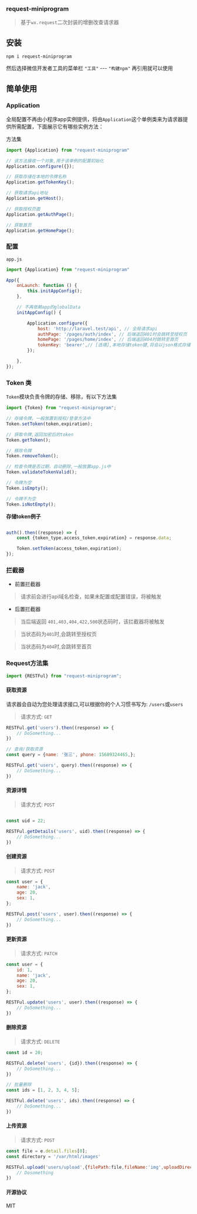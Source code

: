 ### request-miniprogram

> 基于`wx.request`二次封装的增删改查请求器

## 安装

```shell
npm i request-miniprogram
```

然后选择微信开发者工具的菜单栏 `"工具"` --- `"构建npm"` 再引用就可以使用

## 简单使用

### Application

全局配置不再由小程序app实例提供，将由`Application`这个单例类来为请求器提供所需配置，下面展示它有哪些实例方法：

方法集

```js
import {Application} from "request-miniprogram"

// 该方法接收一个对象,用于该单例的配置初始化
Application.configure({});

// 获取存储在本地的令牌名称
Application.getTokenKey();

// 获取请求api地址
Application.getHost();

// 获取授权页面
Application.getAuthPage();

// 获取首页
Application.getHomePage();
```

### 配置

`app.js`

```javascript
import {Application} from "request-miniprogram"

App({
    onLaunch: function () {
        this.initAppConfig();
    },

    // 不再依赖app的globalData
    initAppConfig() {

        Application.configure({
            host: 'http://laravel.test/api', // 全局请求api
            authPage: '/pages/auth/index', // 后端返回401时会跳转至授权页
            homePage: '/pages/home/index', // 后端返回404时跳转至首页
            tokenKey: 'bearer',// [选填],本地存储token键,将会以json格式存储
        });

    },
});
```

### Token 类

`Token`模块负责令牌的存储、移除，有以下方法集

```js
import {Token} from "request-miniprogram";

// 存储令牌，一般放置到授权/登录方法中
Token.setToken(token,expiration); 

// 获取令牌,返回加密后的token
Token.getToken(); 

// 移除令牌
Token.removeToken();

// 检查令牌是否过期，自动删除,一般放置app.js中
Token.validateTokenValid();

// 令牌为空
Token.isEmpty();

// 令牌不为空
Token.isNotEmpty();
```

**存储token例子**
```javascript

auth().then((response) => {
    const {token_type,access_token,expiration} = response.data;

    Token.setToken(access_token,expiration);
});


```

### 拦截器

- 前置拦截器

> 请求前会进行api域名检查，如果未配置或配置错误，将被触发

- 后置拦截器

> 当后端返回 `401,403,404,422,500`状态码时，该拦截器将被触发

> 当状态码为`401`时,会跳转至授权页

> 当状态码为`404`时,会跳转至首页

### Request方法集

```javascript
import {RESTFul} from "request-miniprogram";
```

#### 获取资源

请求器会自动为您处理请求接口,可以根据你的个人习惯书写为: `/users`或`users`

> 请求方式: `GET`

```javascript
RESTFul.get('users').then((response) => {
    // DoSomething...
})

// 查询/获取资源
const query = {name: '张三', phone: 15689324465,};

RESTFul.get('users', query).then((response) => {
    // DoSomething...
})
```

#### 资源详情

> 请求方式: `POST`

```javascript

const uid = 22;

RESTFul.getDetails('users', uid).then((response) => {
    // DoSomething...
})

```

#### 创建资源

> 请求方式: `POST`

```javascript
const user = {
    name: 'jack',
    age: 20,
    sex: 1,
};

RESTFul.post('users', user).then((response) => {
    // DoSomething...
})
```

#### 更新资源

> 请求方式: `PATCH`

```javascript
const user = {
    id: 1,
    name: 'jack',
    age: 20,
    sex: 1,
};

RESTFul.update('users', user).then((response) => {
    // DoSomething...
})
```

#### 删除资源

> 请求方式: `DELETE`

```javascript
const id = 20;

RESTFul.delete('users', {id}).then((response) => {
    // DoSomething...
})

// 批量删除
const ids = [1, 2, 3, 4, 5];

RESTFul.delete('users', ids).then((response) => {
    // DoSomething...
})
```

#### 上传资源

> 请求方式: `POST`

```javascript
const file = e.detail.files[0];
const directory = '/var/html/images'

RESTFul.upload('users/upload',{filePath:file,fileName:'img',uploadDirectory: directory}).then((response) => {
    // Dosomething
})
```

#### 开源协议

MIT
